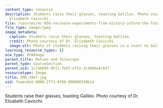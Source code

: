 ```yaml
---
content_type: resource
description: Students raise their glasses, toasting Galileo. Photo courtesy of Dr.
  Elizabeth Cavicchi.
file: /courses/ec-050-recreate-experiments-from-history-inform-the-future-from-the-past-galileo-january-iap-2010/feaec8a5b09027f39f8889b888330b1a_IMG_3947.jpg
file_type: image/jpeg
image_metadata:
  caption: Students raise their glasses, toasting Galileo.
  credit: Photo courtesy of Dr. Elizabeth Cavicchi.
  image-alt: Photo of students raising their glasses in a toast to Galileo.
learning_resource_types: []
ocw_type: OCWImage
parent_title: Motion and Telescope
parent_type: CourseSection
parent_uid: 1c7abb95-9511-7e57-e751-3c3b66e4c637
resourcetype: Image
title: IMG_3947.jpg
uid: feaec8a5-b090-27f3-9f88-89b888330b1a
---
```

Students raise their glasses, toasting Galileo. Photo courtesy of Dr. Elizabeth Cavicchi.

